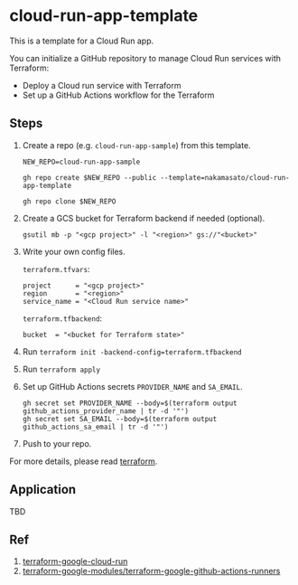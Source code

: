 # cloud-run-app-template

This is a template for a Cloud Run app.

You can initialize a GitHub repository to manage Cloud Run services with Terraform:

- Deploy a Cloud run service with Terraform
- Set up a GitHub Actions workflow for the Terraform

## Steps

1. Create a repo (e.g. `cloud-run-app-sample`) from this template.

    ```
    NEW_REPO=cloud-run-app-sample
    ```

    ```
    gh repo create $NEW_REPO --public --template=nakamasato/cloud-run-app-template
    ```

    ```
    gh repo clone $NEW_REPO
    ```

1. Create a GCS bucket for Terraform backend if needed (optional).

    ```
    gsutil mb -p "<gcp project>" -l "<region>" gs://"<bucket>"
    ```

1. Write your own config files.

    `terraform.tfvars`:
    ```hcl
    project      = "<gcp project>"
    region       = "<region>"
    service_name = "<Cloud Run service name>"
    ```
    `terraform.tfbackend`:
    ```hcl
    bucket  = "<bucket for Terraform state>"
    ```

1. Run `terraform init -backend-config=terraform.tfbackend`
1. Run `terraform apply`
1. Set up GitHub Actions secrets `PROVIDER_NAME` and `SA_EMAIL`.

    ```
    gh secret set PROVIDER_NAME --body=$(terraform output github_actions_provider_name | tr -d '"')
    gh secret set SA_EMAIL --body=$(terraform output github_actions_sa_email | tr -d '"')
    ```

1. Push to your repo.

For more details, please read [terraform](terraform/README.md).

## Application

TBD

## Ref

1. [terraform-google-cloud-run](https://github.com/GoogleCloudPlatform/terraform-google-cloud-run)
1. [terraform-google-modules/terraform-google-github-actions-runners](https://github.com/terraform-google-modules/terraform-google-github-actions-runners/tree/v3.1.2/modules/gh-oidc)
